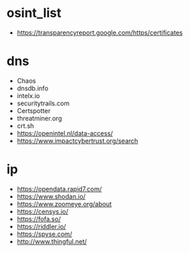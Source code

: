 # osint_list

* https://transparencyreport.google.com/https/certificates


# dns
* Chaos
* dnsdb.info
* intelx.io
* securitytrails.com
* Сertspotter
* threatminer.org
* crt.sh
* https://openintel.nl/data-access/
* https://www.impactcybertrust.org/search

# ip
* https://opendata.rapid7.com/
* https://www.shodan.io/
* https://www.zoomeye.org/about
* https://censys.io/
* https://fofa.so/
* https://riddler.io/
* https://spyse.com/
* http://www.thingful.net/
